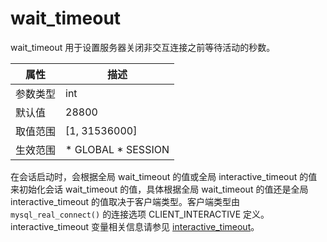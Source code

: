 wait_timeout 
=================================

wait_timeout 用于设置服务器关闭非交互连接之前等待活动的秒数。


| **属性** |                                                   **描述**                                                   |
|--------|------------------------------------------------------------------------------------------------------------|
| 参数类型   | int                                                                                                        |
| 默认值    | 28800                                                                                                      |
| 取值范围   | \[1, 31536000\]                                                                                            |
| 生效范围   | * GLOBAL   * SESSION    |



在会话启动时，会根据全局 wait_timeout 的值或全局 interactive_timeout 的值来初始化会话 wait_timeout 的值，具体根据全局 wait_timeout 的值还是全局 interactive_timeout 的值取决于客户端类型。客户端类型由 `mysql_real_connect()` 的连接选项 CLIENT_INTERACTIVE 定义。 interactive_timeout 变量相关信息请参见 **[](gi9a68)** [interactive_timeout](/docs-cn/14.reference-guide-oracle-mode/2.system-variable-1/13.interactive_timeout-1/)。
